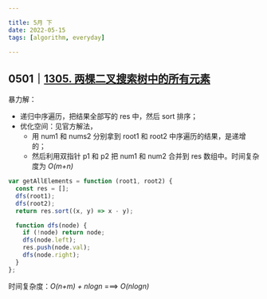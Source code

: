 ```yaml
---

title: 5月 下
date: 2022-05-15
tags: [algorithm, everyday]

---
```



## 0501｜[1305. 两棵二叉搜索树中的所有元素](https://leetcode-cn.com/problems/all-elements-in-two-binary-search-trees/)

暴力解：

- 递归中序遍历，把结果全部写的 res 中，然后 sort 排序；
- 优化空间：见官方解法，
  - 用 num1 和 nums2 分别拿到 root1 和 root2 中序遍历的结果，是递增的；
  - 然后利用双指针 p1 和 p2 把 num1 和 num2 合并到 res 数组中。时间复杂度为 *O(m+n)*

```js
var getAllElements = function (root1, root2) {
  const res = [];
  dfs(root1);
  dfs(root2);
  return res.sort((x, y) => x - y);

  function dfs(node) {
    if (!node) return node;
    dfs(node.left);
    res.push(node.val);
    dfs(node.right);
  }
};
```

时间复杂度：*O(n+m) + nlogn* ===> *O(nlogn)*
